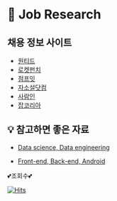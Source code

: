 # 🔎 Job Research

## 채용 정보 사이트

- [원티드](https://www.wanted.co.kr/)
- [로켓펀치](https://www.rocketpunch.com/)
- [점프잇](https://www.jumpit.co.kr/)
- [자소설닷컴](https://jasoseol.com/)
- [사람인](https://www.saramin.co.kr/)
- [잡코리아](https://www.jobkorea.co.kr/)



## 💡 참고하면 좋은 자료

- [Data science, Data engineering](https://github.com/YeLinS/TIL2/wiki/%EC%B1%84%EC%9A%A9-%EA%B3%B5%EA%B3%A0-%EB%A6%AC%EC%84%9C%EC%B9%98)

- [Front-end, Back-end, Android](https://github.com/dgl1231/recruit_research/blob/main/RESEARCH.md)



💕조회수💕

[![Hits](https://hits.seeyoufarm.com/api/count/incr/badge.svg?url=https://github.com/psun0610/Job-research&count_bg=%23FFACC5&title_bg=%2338B2D2C7&icon=&icon_color=%23E7E7E7&title=Job-Research&edge_flat=false)](https://hits.seeyoufarm.com)